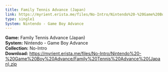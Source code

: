 ```yaml
---
title: Family Tennis Advance (Japan)
link: https://myrient.erista.me/files/No-Intro/Nintendo%20-%20Game%20Boy%20Advance/Family%20Tennis%20Advance%20(Japan).zip
type: single1
System: Nintendo - Game Boy Advance
---
```

<b>Game:</b> Family Tennis Advance (Japan)<br>
<b>System:</b> Nintendo - Game Boy Advance<br>
<b>Collection:</b> No-Intro<br>
<b>Download:</b> https://myrient.erista.me/files/No-Intro/Nintendo%20-%20Game%20Boy%20Advance/Family%20Tennis%20Advance%20(Japan).zip